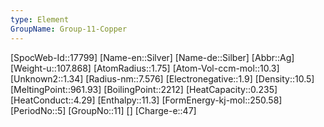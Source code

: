 ```yaml
---
type: Element
GroupName: Group-11-Copper
---
```

[SpocWeb-Id::17799]
[Name-en::Silver]
[Name-de::Silber]
[Abbr::Ag]
[Weight-u::107.868]
[AtomRadius::1.75]
[Atom-Vol-ccm-mol::10.3]
[Unknown2::1.34]
[Radius-nm::7.576]
[Electronegative::1.9]
[Density::10.5]
[MeltingPoint::961.93]
[BoilingPoint::2212]
[HeatCapacity::0.235]
[HeatConduct::4.29]
[Enthalpy::11.3]
[FormEnergy-kj-mol::250.58]
[PeriodNo::5]
[GroupNo::11]
[]
[Charge-e::47]

